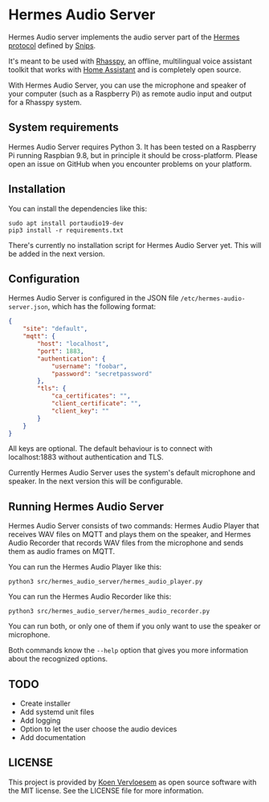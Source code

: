 # Hermes Audio Server

Hermes Audio server implements the audio server part of the [Hermes protocol](https://docs.snips.ai/reference/hermes) defined by [Snips](http://snips.ai).

It's meant to be used with [Rhasspy](https://rhasspy.readthedocs.io/en/latest/), an offline, multilingual voice assistant toolkit that works with [Home Assistant](https://www.home-assistant.io/) and is completely open source.

With Hermes Audio Server, you can use the microphone and speaker of your computer (such as a Raspberry Pi) as remote audio input and output for a Rhasspy system.

## System requirements

Hermes Audio Server requires Python 3. It has been tested on a Raspberry Pi running Raspbian 9.8, but in principle it should be cross-platform. Please open an issue on GitHub when you encounter problems on your platform.

## Installation

You can install the dependencies like this:

```shell
sudo apt install portaudio19-dev
pip3 install -r requirements.txt
```

There's currently no installation script for Hermes Audio Server yet. This will be added in the next version.

## Configuration

Hermes Audio Server is configured in the JSON file `/etc/hermes-audio-server.json`, which has the following format:

```json
{
	"site": "default",
	"mqtt": {
		"host": "localhost",
		"port": 1883,
		"authentication": {
			"username": "foobar",
			"password": "secretpassword"
		},
		"tls": {
			"ca_certificates": "",
			"client_certificate": "",
			"client_key": ""
		}
	}
}
```

All keys are optional. The default behaviour is to connect with localhost:1883 without authentication and TLS.

Currently Hermes Audio Server uses the system's default microphone and speaker. In the next version this will be configurable.

## Running Hermes Audio Server

Hermes Audio Server consists of two commands: Hermes Audio Player that receives WAV files on MQTT and plays them on the speaker, and Hermes Audio Recorder that records WAV files from the microphone and sends them as audio frames on MQTT.

You can run the Hermes Audio Player like this:

```
python3 src/hermes_audio_server/hermes_audio_player.py
```

You can run the Hermes Audio Recorder like this:

```
python3 src/hermes_audio_server/hermes_audio_recorder.py
```

You can run both, or only one of them if you only want to use the speaker or microphone.

Both commands know the `--help` option that gives you more information about the recognized options.

## TODO

 *   Create installer
 *   Add systemd unit files
 *   Add logging
 *   Option to let the user choose the audio devices
 *   Add documentation

## LICENSE

This project is provided by [Koen Vervloesem](mailto:koen@vervloesem.eu) as open source software with the MIT license. See the LICENSE file for more information.
